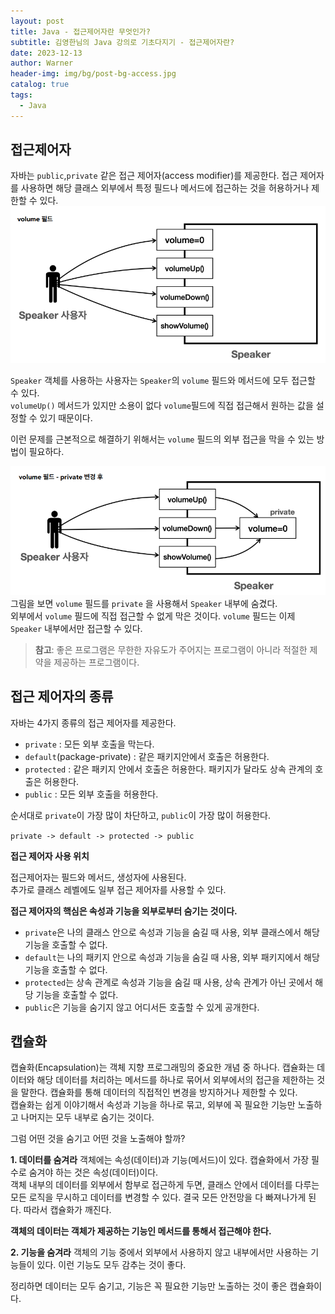 ```yaml
---
layout: post
title: Java - 접근제어자란 무엇인가?
subtitle: 김영한님의 Java 강의로 기초다지기 - 접근제어자란?
date: 2023-12-13
author: Warner
header-img: img/bg/post-bg-access.jpg
catalog: true
tags:
  - Java
---
```


## 접근제어자

자바는 `public`,`private` 같은 접근 제어자(access modifier)를 제공한다. 접근 제어자를 사용하면 해당 클래스 외부에서 특정 필드나 메서드에 접근하는 것을 허용하거나 제한할 수 있다.
![speaker.png](/img/post/2023/2023-12-13/speaker.png)

`Speaker` 객체를 사용하는 사용자는 `Speaker`의 `volume` 필드와 메서드에 모두 접근할 수 있다.\
`volumeUp()` 메서드가 있지만 소용이 없다 `volume`필드에 직접 접근해서 원하는 값을 설정할 수 있기 때문이다.

이런 문제를 근본적으로 해결하기 위해서는 `volume` 필드의 외부 접근을 막을 수 있는 방법이 필요하다.

![speaker2.png](/img/post/2023/2023-12-13/speaker2.png)
그림을 보면 `volume` 필드를 `private` 을 사용해서 `Speaker` 내부에 숨겼다.\
외부에서 `volume` 필드에 직접 접근할 수 없게 막은 것이다. `volume` 필드는 이제 `Speaker` 내부에서만 접근할 수 있다.

> **참고**: 좋은 프로그램은 무한한 자유도가 주어지는 프로그램이 아니라 적절한 제약을 제공하는 프로그램이다.

## 접근 제어자의 종류

자바는 4가지 종류의 접근 제어자를 제공한다.

- `private` : 모든 외부 호출을 막는다.
- `default`(package-private) : 같은 패키지안에서 호출은 허용한다.
- `protected` : 같은 패키지 안에서 호출은 허용한다. 패키지가 달라도 상속 관계의 호출은 허용한다.
- `public` : 모든 외부 호출을 허용한다.

순서대로 `private`이 가장 많이 차단하고, `public`이 가장 많이 허용한다.

`private -> default -> protected -> public`

**접근 제어자 사용 위치**

접근제어자는 필드와 메서드, 생성자에 사용된다.\
추가로 클래스 레벨에도 일부 접근 제어자를 사용할 수 있다.

**접근 제어자의 핵심은 속성과 기능을 외부로부터 숨기는 것이다.**

- `private`은 나의 클래스 안으로 속성과 기능을 숨길 때 사용, 외부 클래스에서 해당 기능을 호출할 수 없다.
- `default`는 나의 패키지 안으로 속성과 기능을 숨길 때 사용, 외부 패키지에서 해당 기능을 호출할 수 없다.
- `protected`는 상속 관계로 속성과 기능을 숨길 때 사용, 상속 관계가 아닌 곳에서 해당 기능을 호출할 수 없다.
- `public`은 기능을 숨기지 않고 어디서든 호출할 수 있게 공개한다.

## 캡슐화

캡슐화(Encapsulation)는 객체 지향 프로그래밍의 중요한 개념 중 하나다. 캡슐화는 데이터와 해당 데이터를 처리하는 메서드를 하나로 묶어서 외부에서의 접근을 제한하는 것을 말한다.
캡슐화를 통해 데이터의 직접적인 변경을 방지하거나 제한할 수 있다.\
캡슐화는 쉽게 이야기해서 속성과 기능을 하나로 묶고, 외부에 꼭 필요한 기능만 노출하고 나머지는 모두 내부로 숨기는 것이다.

그럼 어떤 것을 숨기고 어떤 것을 노출해야 할까?

**1. 데이터를 숨겨라**
객체에는 속성(데이터)과 기능(메서드)이 있다. 캡슐화에서 가장 필수로 숨겨야 하는 것은 속성(데이터)이다.\
객체 내부의 데이터를 외부에서 함부로 접근하게 두면, 클래스 안에서 데이터를 다루는 모든 로직을 무시하고 데이터를 변경할 수 있다.
결국 모든 안전망을 다 빠져나가게 된다. 따라서 캡슐화가 깨진다.

**객체의 데이터는 객체가 제공하는 기능인 메서드를 통해서 접근해야 한다.**

**2. 기능을 숨겨라**
객체의 기능 중에서 외부에서 사용하지 않고 내부에서만 사용하는 기능들이 있다. 이런 기능도 모두 감추는 것이 좋다.

정리하면 데이터는 모두 숨기고, 기능은 꼭 필요한 기능만 노출하는 것이 좋은 캡슐화이다.